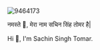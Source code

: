 ![9464173](https://github.com/user-attachments/assets/66d514ef-0e6a-424a-a32d-8c2199bb8e55)



















नमस्ते 🙏, मेरा नाम सचिन सिंह तोमर है|

Hi 👋, I'm Sachin Singh Tomar.

<!--
**Sachin1241/Sachin1241** is a ✨ _special_ ✨ repository because its `README.md` (this file) appears on your GitHub profile.

Here are some ideas to get you started:

- 🔭 I’m working on my mock scheduling app PerpMate.

🌱 I’m currently learning Docker, AWS.

👨‍💻 All of my projects are available at ankitsinghchauhan.in

💬 Ask me about MERN, WebSockets, WebRTC, Real-Time Applications, Chrome Extensions.

📫 How to reach me ankitchauhan21500@gmail.com.

⚡ Know about my experiences through my RESUME
